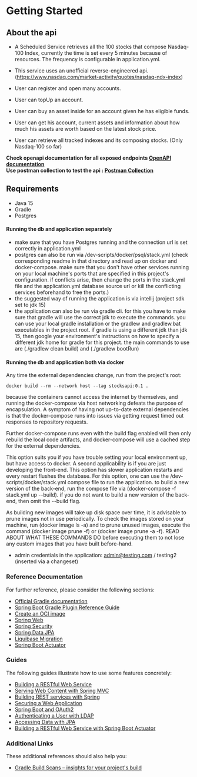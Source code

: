 # Getting Started

## About the api 

* A Scheduled Service retrieves  all the 100 stocks that compose Nasdaq-100 Index, currently the time is set every
5 minutes because of resources. The frequency is configurable in application.yml.
* This service uses an unofficial reverse-engineered api. (https://www.nasdaq.com/market-activity/quotes/nasdaq-ndx-index)

* User can register and open many accounts.
* User can topUp an account.
* User can buy an asset inside for an account given he has eligible funds.
* User can get his account, current assets and information about how much his assets are worth
based on the latest stock price.
* User can retrieve all tracked indexes and  its composing stocks. (Only Nasdaq-100 so far)

**Check openapi documentation for all exposed endpoints [OpenAPI documentation](documentation/)**
<br>
**Use postman collection to test the api : [Postman Collection](documentation/)**  

## Requirements

* Java 15
* Gradle 
* Postgres

#### Running the db and application separately

* make sure that you have Postgres running and the connection url is set correctly in application.yml
* postgres can also be run via /dev-scripts/docker/psql/stack.yml (check corresponding readme in that
directory and read up on docker and docker-compose. make sure that you don't have other services running
on your local machine's ports that are specified in this project's configuration. if conflicts arise,
then change the ports in the stack.yml file and the application.yml database source url or kill the
conflicting services beforehand to free the ports.)
* the suggested way of running the application is via intellij (project sdk set to jdk 15)
* the application can also be run via gradle cli. for this you have to make sure that gradle will use
the correct jdk to execute the commands. you can use your local gradle installation or the gradlew and
gradlew.bat executables in the project root. if gradle is using a different jdk than jdk 15, then google
your environment's instructions on how to specify a different jdk home for gradle for this project.
the main commands to use are (./gradlew clean build) and (./gradlew bootRun)

#### Running the db and application both via docker

Any time the external dependencies change, run from the project's root:
```
docker build --rm --network host --tag stocksapi:0.1 .
```
because the containers cannot access the internet by themselves, and running
the docker-compose via host networking defeats the purpose of encapsulation.
A symptom of having not up-to-date external dependencies is that the docker-compose
runs into issues via getting request timed out responses to repository requests.

Further docker-compose runs even with the build flag enabled will then only rebuild
the local code artifacts, and docker-compose will use a cached step for the external dependencies.

This option suits you if you have trouble setting your local environment up, but have access to docker.
A second applicability is if you are just developing the front-end. This option has slower application
restarts and every restart flushes the database. For this option, one can use the
/dev-scripts/docker/stack.yml compose file to run the application. to build a new version of the back-end,
run the compose file via (docker-compose -f stack.yml up --build). if you do not want to build a new
version of the back-end, then omit the --build flag.

As building new images will take up disk space over time, it is advisable to prune images not in use
periodically. To check the images stored on your machine, run (docker image ls -a) and to prune unused
images, execute the command (docker image prune -f) or (docker image prune -a -f). READ ABOUT WHAT THESE
COMMANDS DO before executing them to not lose any custom images that you have built before-hand.

* admin credentials in the application: admin@testing.com / testing2 (inserted via a changeset)

### Reference Documentation
For further reference, please consider the following sections:

* [Official Gradle documentation](https://docs.gradle.org)
* [Spring Boot Gradle Plugin Reference Guide](https://docs.spring.io/spring-boot/docs/2.3.5.RELEASE/gradle-plugin/reference/html/)
* [Create an OCI image](https://docs.spring.io/spring-boot/docs/2.3.5.RELEASE/gradle-plugin/reference/html/#build-image)
* [Spring Web](https://docs.spring.io/spring-boot/docs/2.3.5.RELEASE/reference/htmlsingle/#boot-features-developing-web-applications)
* [Spring Security](https://docs.spring.io/spring-boot/docs/2.3.5.RELEASE/reference/htmlsingle/#boot-features-security)
* [Spring Data JPA](https://docs.spring.io/spring-boot/docs/2.3.5.RELEASE/reference/htmlsingle/#boot-features-jpa-and-spring-data)
* [Liquibase Migration](https://docs.spring.io/spring-boot/docs/2.3.5.RELEASE/reference/htmlsingle/#howto-execute-liquibase-database-migrations-on-startup)
* [Spring Boot Actuator](https://docs.spring.io/spring-boot/docs/2.3.5.RELEASE/reference/htmlsingle/#production-ready)

### Guides
The following guides illustrate how to use some features concretely:

* [Building a RESTful Web Service](https://spring.io/guides/gs/rest-service/)
* [Serving Web Content with Spring MVC](https://spring.io/guides/gs/serving-web-content/)
* [Building REST services with Spring](https://spring.io/guides/tutorials/bookmarks/)
* [Securing a Web Application](https://spring.io/guides/gs/securing-web/)
* [Spring Boot and OAuth2](https://spring.io/guides/tutorials/spring-boot-oauth2/)
* [Authenticating a User with LDAP](https://spring.io/guides/gs/authenticating-ldap/)
* [Accessing Data with JPA](https://spring.io/guides/gs/accessing-data-jpa/)
* [Building a RESTful Web Service with Spring Boot Actuator](https://spring.io/guides/gs/actuator-service/)

### Additional Links
These additional references should also help you:

* [Gradle Build Scans – insights for your project's build](https://scans.gradle.com#gradle)

